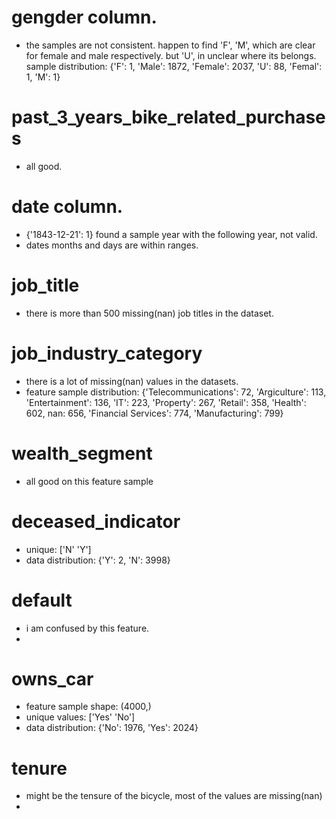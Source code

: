 # gengder column.
- the samples are not consistent. happen to find 'F', 'M', which are clear for female and male respectively. but 'U', in unclear where its belongs. sample distribution: {'F': 1, 'Male': 1872, 'Female': 2037, 'U': 88, 'Femal': 1, 'M': 1}


# past_3_years_bike_related_purchases
- all good.

# date column.
- {'1843-12-21': 1} found a sample year with the following year, not valid.
- dates months and days are within ranges.

# job_title
- there is more than 500 missing(nan) job titles in the dataset.

# job_industry_category
- there is a lot of missing(nan) values in the datasets.
- feature sample distribution: {'Telecommunications': 72,
 'Argiculture': 113,
 'Entertainment': 136,
 'IT': 223,
 'Property': 267,
 'Retail': 358,
 'Health': 602,
 nan: 656,
 'Financial Services': 774,
 'Manufacturing': 799}

# wealth_segment
- all good on this feature sample

# deceased_indicator
- unique: ['N' 'Y']
- data distribution: {'Y': 2, 'N': 3998}

# default
- i am confused by this feature.
- 

# owns_car
- feature sample shape: (4000,)
- unique values: ['Yes' 'No']
- data distribution: {'No': 1976, 'Yes': 2024}

# tenure
- might be the tensure of the bicycle, most of the values are missing(nan)
- 